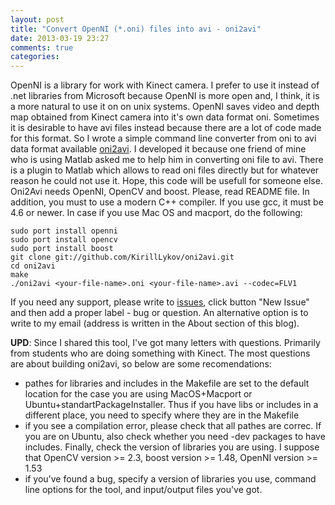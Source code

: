 ```yaml
---
layout: post
title: "Convert OpenNI (*.oni) files into avi - oni2avi"
date: 2013-03-19 23:27
comments: true
categories: 
---
```


OpenNI is a library for work with Kinect camera. I prefer to use it instead of .net libraries from Microsoft because OpenNI is more open
and, I think, it is a more natural to use it on on unix systems.
OpenNI saves video and depth map obtained from Kinect camera into it's own data format oni. Sometimes it is desirable to have avi files instead because there are
a lot of code made for this format. So I wrote a simple command line converter from oni to avi data format available <a href="https://github.com/KirillLykov/oni2avi">oni2avi</a>. 
I developed it because one friend of mine who is using Matlab asked me to help him in converting oni file to avi. There is a plugin to Matlab which allows 
to read oni files directly but for whatever reason he could not use it. Hope, this code will be usefull for someone else.
Oni2Avi needs OpenNI, OpenCV and boost. Please, read README file. In addition, you must to use a modern C++ compiler. If you use gcc, it must be 4.6 or newer.
In case if you use Mac OS and macport, do the following:
```
sudo port install openni
sudo port install opencv
sudo port install boost
git clone git://github.com/KirillLykov/oni2avi.git
cd oni2avi
make
./oni2avi <your-file-name>.oni <your-file-name>.avi --codec=FLV1
```
If you need any support, please write to <a href="https://github.com/KirillLykov/oni2avi/issues">issues</a>, click button "New Issue" and then add a proper label - bug or question.
An alternative option is to write to my email (address is written in the About section of this blog).


__UPD__: Since I shared this tool, I've got many letters with questions. Primarily from students who are doing something with Kinect. The most questions are about building oni2avi, so below are some recomendations:

* pathes for libraries and includes in the Makefile are set to the default location for the case you are using MacOS+Macport or Ubuntu+standartPackageInstaller.
Thus if you have libs or includes in a different place, you need to specify where they are in the Makefile
* if you see a compilation error, please check that all pathes are correc. If you are on Ubuntu, also check whether you need -dev packages to have includes. Finally, check the version of libraries you are using. I suppose that OpenCV version >= 2.3, boost version >= 1.48, OpenNI version >= 1.53
* if you've found a bug, specify a version of libraries you use, command line options for the tool, and input/output files you've got.